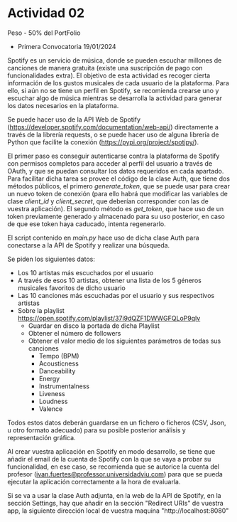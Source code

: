 # Actividad 02

Peso - 50% del PortFolio

- Primera Convocatoria 19/01/2024

Spotify es un servicio de música, donde se pueden escuchar millones de canciones de manera gratuita (existe una suscripción de pago con funcionalidades extra). El objetivo de esta actividad es recoger cierta información de los gustos musicales de cada usuario de la plataforma. Para ello, si aún no se tiene un perfil en Spotify, se recomienda crearse uno y escuchar algo de música mientras se desarrolla la actividad para generar los datos necesarios en la plataforma.

Se puede hacer uso de la API Web de Spotify (https://developer.spotify.com/documentation/web-api/) directamente a través de la librería requests, o se puede hacer uso de alguna librería de Python que facilite la conexión (https://pypi.org/project/spotipy/).

El primer paso es conseguir autenticarse contra la plataforma de Spotify con permisos completos para acceder al perfil del usuario a través de OAuth, y que se puedan consultar los datos requeridos en cada apartado. Para facilitar dicha tarea se provee el código de la clase Auth, que tiene dos métodos públicos, el primero *generate_token*, que se puede usar para crear un nuevo token de conexión (para ello habrá que modificar las variables de clase *client_id* y *client_secret*, que deberían corresponder con las de vuestra aplicación). El segundo método es *get_token*, que hace uso de un token previamente generado y almacenado para su uso posterior, en caso de que ese token haya caducado, intenta regenerarlo.

El script contenido en *main.py* hace uso de dicha clase Auth para conectarse a la API de Spotify y realizar una búsqueda.

Se piden los siguientes datos:

- Los 10 artistas más escuchados por el usuario
- A través de esos 10 artistas, obtener una lista de los 5 géneros musicales favoritos de dicho usuario
- Las 10 canciones más escuchadas por el usuario y sus respectivos artistas
- Sobre la playlist https://open.spotify.com/playlist/37i9dQZF1DWWGFQLoP9qlv
  - Guardar en disco la portada de dicha Playlist
  - Obtener el número de followers
  - Obtener el valor medio de los siguientes parámetros de todas sus canciones
    - Tempo (BPM)
    - Acousticness
    - Danceability
    - Energy
    - Instrumentalness
    - Liveness
    - Loudness
    - Valence

Todos estos datos deberán guardarse en un fichero o ficheros (CSV, Json, u otro formato adecuado) para su posible posterior análisis y representación gráfica.

Al crear vuestra aplicación en Spotify en modo desarrollo, se tiene que añadir el email de la cuenta de Spotify con la que se vaya a probar su funcionalidad, en ese caso, se recomienda que se autorice la cuenta del profesor (ivan.fuertes@professor.universidadviu.com) para que se pueda ejecutar la aplicación correctamente a la hora de evaluarla.

Si se va a usar la clase Auth adjunta, en la web de la API de Spotify, en la sección Settings, hay que añadir en la sección "Redirect URIs" de vuestra app, la siguiente dirección local de vuestra maquina "http://localhost:8080"
